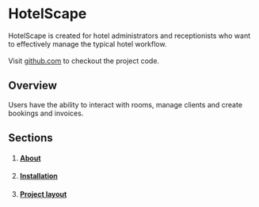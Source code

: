 # HotelScape

HotelScape is created for hotel administrators and receptionists who want to effectively manage the typical hotel workflow.<br/><br/>
Visit [github.com](https://github.com/tyaroshko/hotel-api) to checkout the project code.

## Overview
Users have the ability to interact with rooms, manage clients and create bookings and invoices.<br/>

## Sections

1. #### [About](about.md)
2. #### [Installation](installation.md)
3. #### [Project layout](project_layout.md)
